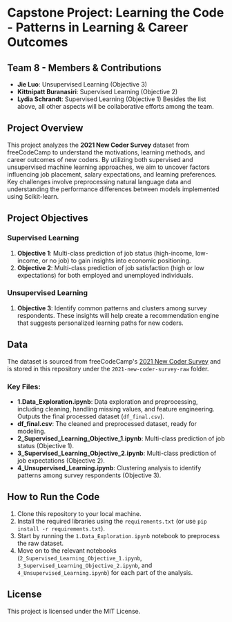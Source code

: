 # Capstone Project: Learning the Code - Patterns in Learning & Career Outcomes

## Team 8 - Members & Contributions
- **Jie Luo**: Unsupervised Learning (Objective 3)
- **Kittnipatt Buranasiri**: Supervised Learning (Objective 2)
- **Lydia Schrandt**: Supervised Learning (Objective 1)
Besides the list above, all other aspects will be collaborative efforts among the team.

## Project Overview
This project analyzes the **2021 New Coder Survey** dataset from freeCodeCamp to understand the motivations, learning methods, and career outcomes of new coders. By utilizing both supervised and unsupervised machine learning approaches, we aim to uncover factors influencing job placement, salary expectations, and learning preferences. Key challenges involve preprocessing natural language data and understanding the performance differences between models implemented using Scikit-learn.

## Project Objectives
### Supervised Learning
1. **Objective 1**: Multi-class prediction of job status (high-income, low-income, or no job) to gain insights into economic positioning.
2. **Objective 2**: Multi-class prediction of job satisfaction (high or low expectations) for both employed and unemployed individuals.

### Unsupervised Learning
1. **Objective 3**: Identify common patterns and clusters among survey respondents. These insights will help create a recommendation engine that suggests personalized learning paths for new coders.

## Data
The dataset is sourced from freeCodeCamp's [2021 New Coder Survey](https://github.com/freeCodeCamp/2021-new-coder-survey) and is stored in this repository under the `2021-new-coder-survey-raw` folder.

### Key Files:
- **1.Data_Exploration.ipynb**: Data exploration and preprocessing, including cleaning, handling missing values, and feature engineering. Outputs the final processed dataset (`df_final.csv`).
- **df_final.csv**: The cleaned and preprocessed dataset, ready for modeling.
- **2_Supervised_Learning_Objective_1.ipynb**: Multi-class prediction of job status (Objective 1).
- **3_Supervised_Learning_Objective_2.ipynb**: Multi-class prediction of job expectations (Objective 2).
- **4_Unsupervised_Learning.ipynb**: Clustering analysis to identify patterns among survey respondents (Objective 3).

## How to Run the Code
1. Clone this repository to your local machine.
2. Install the required libraries using the `requirements.txt` (or use `pip install -r requirements.txt`).
3. Start by running the `1.Data_Exploration.ipynb` notebook to preprocess the raw dataset.
4. Move on to the relevant notebooks (`2_Supervised_Learning_Objective_1.ipynb`, `3_Supervised_Learning_Objective_2.ipynb`, and `4_Unsupervised_Learning.ipynb`) for each part of the analysis.

## License
This project is licensed under the MIT License.
